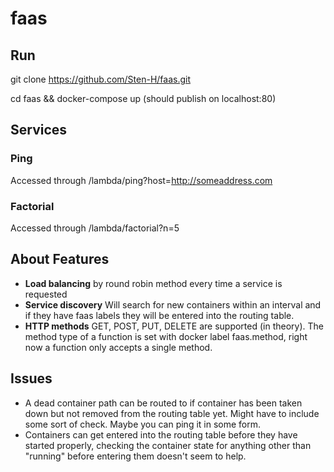 # faas

## Run

git clone https://github.com/Sten-H/faas.git

cd faas && docker-compose up (should publish on localhost:80)

## Services

### Ping

Accessed through /lambda/ping?host=http://someaddress.com

### Factorial

Accessed through /lambda/factorial?n=5

## About Features
 
* **Load balancing** by round robin method every time a service is requested
* **Service discovery** Will search for new containers within an interval and if they have faas labels they will be
entered into the routing table.
* **HTTP methods** GET, POST, PUT, DELETE are supported (in theory). The method type of a function is set with docker 
label faas.method, right now a function only accepts a single 
method.

## Issues

* A dead container path can be routed to if container has been taken down but not removed from the routing table yet. 
Might have to include some sort of check. Maybe you can ping it in some form.
* Containers can get entered into the routing table before they have started properly, checking  the container state for
anything other than "running" before entering them doesn't seem to help.